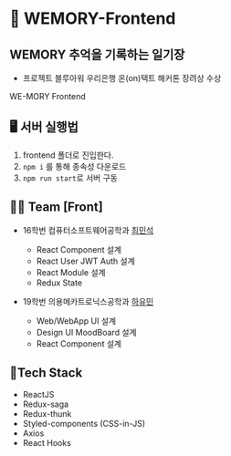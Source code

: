 # 🏡 WEMORY-Frontend

## WEMORY 추억을 기록하는 일기장
- 프로젝트 블루아워 우리은행 온(on)택트 해커톤 장려상 수상

WE-MORY Frontend

## 🖥 서버 실행법

1. frontend 폴더로 진입한다.
2. `npm i` 를 통해 종속성 다운로드
3. `npm run start`로 서버 구동

## 👩‍👦 Team [Front]

- 16학번 컴퓨터소프트웨어공학과 [최민석](https://github.com/minsgy)

  - React Component 설계
  - React User JWT Auth 설계
  - React Module 설계
  - Redux State

- 19학번 의용메카트로닉스공학과 [하유민](https://github.com/qhahd78)
  - Web/WebApp UI 설계
  - Design UI MoodBoard 설계
  - React Component 설계

## 🔨Tech Stack

- ReactJS
- Redux-saga
- Redux-thunk
- Styled-components (CSS-in-JS)
- Axios
- React Hooks
